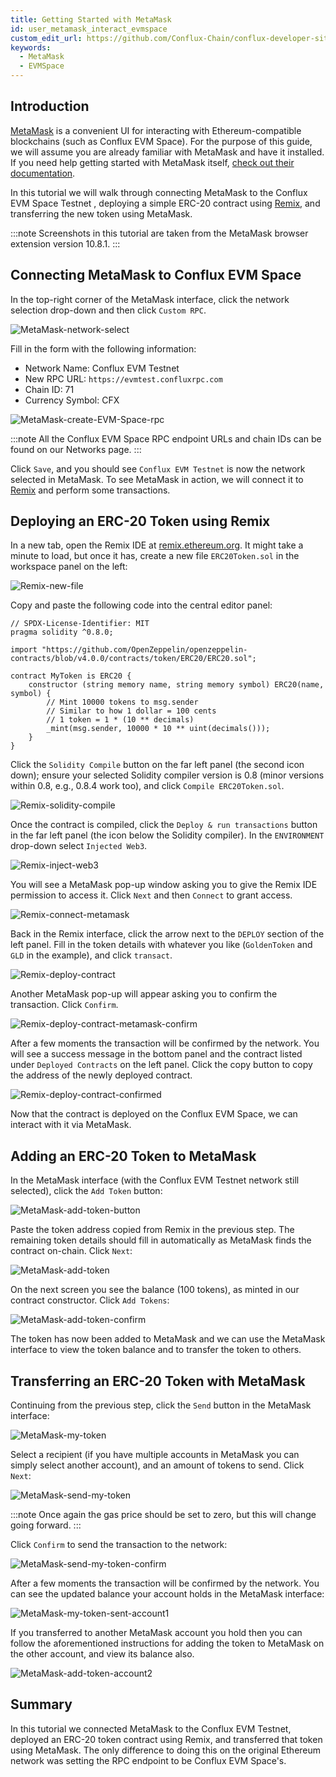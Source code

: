 ```yaml
---
title: Getting Started with MetaMask
id: user_metamask_interact_evmspace
custom_edit_url: https://github.com/Conflux-Chain/conflux-developer-site/edit/master/docs/guides/en/use-metamask-to-interact-evmspace.md
keywords:
  - MetaMask
  - EVMSpace
---
```


## Introduction

[MetaMask] is a convenient UI for interacting with Ethereum-compatible blockchains (such as Conflux EVM Space).
For the purpose of this guide, we will assume you are already familiar with MetaMask and have it installed.
If you need help getting started with MetaMask itself, [check out their documentation](https://metamask.io/faqs.html).

In this tutorial we will walk through connecting MetaMask to the Conflux EVM Space Testnet , deploying a simple ERC-20 contract using [Remix], and transferring the new token using MetaMask.

:::note
Screenshots in this tutorial are taken from the MetaMask browser extension version 10.8.1.
:::

## Connecting MetaMask to Conflux EVM Space

In the top-right corner of the MetaMask interface, click the network selection drop-down and then click `Custom RPC`.

![MetaMask-network-select](/img/Metamask/metamask_choose_network-0d3034f88dcd7bc92f61df7d1be9bb7c.png)

Fill in the form with the following information:

* Network Name: Conflux EVM Testnet
* New RPC URL: `https://evmtest.confluxrpc.com`
* Chain ID: 71
* Currency Symbol: CFX

![MetaMask-create-EVM-Space-rpc](/img/Metamask/metamask_add_network.png)

:::note
All the Conflux EVM Space RPC endpoint URLs and chain IDs can be found on our Networks page.
:::

Click `Save`, and you should see `Conflux EVM Testnet` is now the network selected in MetaMask.
To see MetaMask in action, we will connect it to [Remix] and perform some transactions.

## Deploying an ERC-20 Token using Remix

In a new tab, open the Remix IDE at [remix.ethereum.org](https://remix.ethereum.org).
It might take a minute to load, but once it has, create a new file `ERC20Token.sol` in the workspace panel on the left:

![Remix-new-file](/img/Metamask/remix_new_file-15cadba3e578d16df451448175231e8b.png)

Copy and paste the following code into the central editor panel:

```solidity
// SPDX-License-Identifier: MIT
pragma solidity ^0.8.0;

import "https://github.com/OpenZeppelin/openzeppelin-contracts/blob/v4.0.0/contracts/token/ERC20/ERC20.sol";

contract MyToken is ERC20 {
    constructor (string memory name, string memory symbol) ERC20(name, symbol) {
        // Mint 10000 tokens to msg.sender
        // Similar to how 1 dollar = 100 cents
        // 1 token = 1 * (10 ** decimals)
        _mint(msg.sender, 10000 * 10 ** uint(decimals()));
    }
}
```

Click the `Solidity Compile` button on the far left panel (the second icon down);
ensure your selected Solidity compiler version is 0.8 (minor versions within 0.8, e.g., 0.8.4 work too), and click `Compile ERC20Token.sol`.

![Remix-solidity-compile](/img/Metamask/remix_solidity_compile-1f459820c9caef73c47d3af1c87e71a6.png)

Once the contract is compiled, click the `Deploy & run transactions` button in the far left panel (the icon below the Solidity compiler).
In the `ENVIRONMENT` drop-down select `Injected Web3`.

![Remix-inject-web3](/img/Metamask/remix_injected_web3-dbb0d671a1703239451d7d4e133f68ba.png)

You will see a MetaMask pop-up window asking you to give the Remix IDE permission to access it.
Click `Next` and then `Connect` to grant access.

![Remix-connect-metamask](/img/Metamask/remix_connect_with_metamask-9d8214740f372d3b41e489cbe23c5884.png)

Back in the Remix interface, click the arrow next to the `DEPLOY` section of the left panel.
Fill in the token details with whatever you like (`GoldenToken` and `GLD` in the example), and click `transact`.

![Remix-deploy-contract](/img/Metamask/remix_deploy_contract-6423d60330003a7ffc0dc28ee5cd8178.png)

Another MetaMask pop-up will appear asking you to confirm the transaction.
Click `Confirm`.

![Remix-deploy-contract-metamask-confirm](/img/Metamask/remix_deploy_contract_metamask_confirm-6b4f8c2a751ec4a4b6ad9df96584c623.png)


After a few moments the transaction will be confirmed by the network.
You will see a success message in the bottom panel and the contract listed under `Deployed Contracts` on the left panel.
Click the copy button to copy the address of the newly deployed contract.

![Remix-deploy-contract-confirmed](/img/Metamask/remix_deploy_contract_confirmed-59390e985747c30736f46356a88b4ff1.png)

Now that the contract is deployed on the Conflux EVM Space, we can interact with it via MetaMask.

## Adding an ERC-20 Token to MetaMask

In the MetaMask interface (with the Conflux EVM Testnet network still selected), click the `Add Token` button:

![MetaMask-add-token-button](/img/Metamask/metam-import-token.png)

Paste the token address copied from Remix in the previous step.
The remaining token details should fill in automatically as MetaMask finds the contract on-chain.
Click `Next`:

![MetaMask-add-token](/img/Metamask/mm-import-token-short-1.png)

On the next screen you see the balance (100 tokens), as minted in our contract constructor.
Click `Add Tokens`:

![MetaMask-add-token-confirm](/img/Metamask/mm-import-token-short-2.png)

The token has now been added to MetaMask and we can use the MetaMask interface to view the token balance and to transfer the token to others.

## Transferring an ERC-20 Token with MetaMask

Continuing from the previous step, click the `Send` button in the MetaMask interface:

![MetaMask-my-token](/img/Metamask/start-send-gld.jpeg)

Select a recipient (if you have multiple accounts in MetaMask you can simply select another account), and an amount of tokens to send.
Click `Next`:

![MetaMask-send-my-token](/img/Metamask/send-gld-1.jpeg)

:::note
Once again the gas price should be set to zero, but this will change going forward.
:::

Click `Confirm` to send the transaction to the network:

![MetaMask-send-my-token-confirm](/img/Metamask/send-gld-confirm.jpeg)

After a few moments the transaction will be confirmed by the network.
You can see the updated balance your account holds in the MetaMask interface:

![MetaMask-my-token-sent-account1](/img/Metamask/token-transfer-balance-changed.jpeg)

If you transferred to another MetaMask account you hold then you can follow the aforementioned instructions for adding the token to MetaMask on the other account, and view its balance also.

![MetaMask-add-token-account2](/img/Metamask/mm-token-balance-changed.png)

## Summary

In this tutorial we connected MetaMask to the Conflux EVM Testnet, deployed an ERC-20 token contract using Remix, and transferred that token using MetaMask.
The only difference to doing this on the original Ethereum network was setting the RPC endpoint to be Conflux EVM Space's.

[MetaMask]: https://metamask.io
[Remix]: https://remix.ethereum.org
[OpenZeppelin]: https://openzeppelin.com/contracts/
[example from Solidity by Example]: https://solidity-by-example.org/app/erc20/
